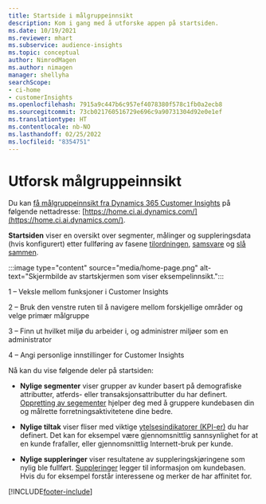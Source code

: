 ```yaml
---
title: Startside i målgruppeinnsikt
description: Kom i gang med å utforske appen på startsiden.
ms.date: 10/19/2021
ms.reviewer: mhart
ms.subservice: audience-insights
ms.topic: conceptual
author: NimrodMagen
ms.author: nimagen
manager: shellyha
searchScope:
- ci-home
- customerInsights
ms.openlocfilehash: 7915a9c447b6c957ef4078380f578c1fb0a2ecb8
ms.sourcegitcommit: 73cb021760516729e696c9a90731304d92e0e1ef
ms.translationtype: HT
ms.contentlocale: nb-NO
ms.lasthandoff: 02/25/2022
ms.locfileid: "8354751"
---
```

# <a name="explore-audience-insights"></a>Utforsk målgruppeinnsikt

Du kan [få målgruppeinnsikt fra Dynamics 365 Customer Insights](https://home.ci.ai.dynamics.com/) på følgende nettadresse: [https://home.ci.ai.dynamics.com/](https://home.ci.ai.dynamics.com/).

**Startsiden** viser en oversikt over segmenter, målinger og suppleringsdata (hvis konfigurert) etter fullføring av fasene [tilordningen](map-entities.md), [samsvare](match-entities.md) og [slå sammen](merge-entities.md).

:::image type="content" source="media/home-page.png" alt-text="Skjermbilde av startskjermen som viser eksempelinnsikt.":::

1 – Veksle mellom funksjoner i Customer Insights 

2 – Bruk den venstre ruten til å navigere mellom forskjellige områder og velge primær målgruppe

3 – Finn ut hvilket miljø du arbeider i, og administrer miljøer som en administrator

4 – Angi personlige innstillinger for Customer Insights

Nå kan du vise følgende deler på startsiden:

- **Nylige segmenter** viser grupper av kunder basert på demografiske attributter, atferds- eller transaksjonsattributter du har definert. [Oppretting av segementer](segments.md) hjelper deg med å gruppere kundebasen din og målrette forretningsaktivitetene dine bedre.

- **Nylige tiltak** viser fliser med viktige [ytelsesindikatorer (KPI-er)](measures.md) du har definert. Det kan for eksempel være gjennomsnittlig sannsynlighet for at en kunde frafaller, eller gjennomsnittlig Internett-bruk per kunde.

- **Nylige suppleringer** viser resultatene av suppleringskjøringene som nylig ble fullført. [Suppleringer](enrichment-hub.md) legger til informasjon om kundebasen. Hvis du for eksempel forstår interessene og merker de har affinitet for.


[!INCLUDE[footer-include](../includes/footer-banner.md)]
